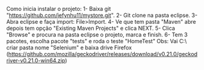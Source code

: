 Como inicia instalar o projeto:
1- Baixa git "https://github.com/jefynhu11/mystore.git".
2- Git clone na pasta eclipse.
3- Abra eclipse e faça import: File>Import.
4- Ve que tem pasta "Maven" abre depois tem opção "Existing Maven Projects" e clica NEXT.
5- Clica "Browse" e procura na pasta eclipse o projeto, marca e finish.
6- Tem 3 pacotes, escolha pacote "tests" e roda o teste "HomeTest"
Obs: Vai C:\\ criar pasta nome "Selenium" e baixa drive Firefox (https://github.com/mozilla/geckodriver/releases/download/v0.21.0/geckodriver-v0.21.0-win64.zip)
